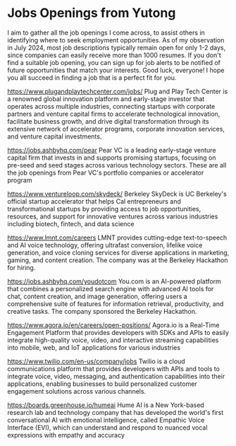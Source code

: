 # Jobs Openings from Yutong
I aim to gather all the job openings I come across, to assist others in identifying where to seek employment opportunities. As of my observation in July 2024, most job descriptions typically remain open for only 1-2 days, since companies can easily receive more than 1000 resumes. If you don't find a suitable job opening, you can sign up for job alerts to be notified of future opportunities that match your interests. Good luck, everyone! I hope you all succeed in finding a job that is a perfect fit for you. 

https://www.plugandplaytechcenter.com/jobs/
Plug and Play Tech Center is a renowned global innovation platform and early-stage investor that operates across multiple industries, connecting startups with corporate partners and venture capital firms to accelerate technological innovation, facilitate business growth, and drive digital transformation through its extensive network of accelerator programs, corporate innovation services, and venture capital investments.

https://jobs.ashbyhq.com/pear
Pear VC is a leading early-stage venture capital firm that invests in and supports promising startups, focusing on pre-seed and seed stages across various technology sectors. These are all the job openings from Pear VC's portfolio companies or accelerator program

https://www.ventureloop.com/skydeck/
Berkeley SkyDeck is UC Berkeley's official startup accelerator that helps Cal entrepreneurs and transformational startups by providing access to job opportunities, resources, and support for innovative ventures across various industries including biotech, fintech, and data science

https://www.lmnt.com/careers
LMNT provides cutting-edge text-to-speech and AI voice technology, offering ultrafast conversion, lifelike voice generation, and voice cloning services for diverse applications in marketing, gaming, and content creation. The company was at the Berkeley Hackathon for hiring.

https://jobs.ashbyhq.com/youdotcom
You.com is an AI-powered platform that combines a personalized search engine with advanced AI tools for chat, content creation, and image generation, offering users a comprehensive suite of features for information retrieval, productivity, and creative tasks. The company sponsored the Berkeley Hackathon.

https://www.agora.io/en/careers/open-positions/
Agora.io is a Real-Time Engagement Platform that provides developers with SDKs and APIs to easily integrate high-quality voice, video, and interactive streaming capabilities into mobile, web, and IoT applications for various industries

https://www.twilio.com/en-us/company/jobs
Twilio is a cloud communications platform that provides developers with APIs and tools to integrate voice, video, messaging, and authentication capabilities into their applications, enabling businesses to build personalized customer engagement solutions across various channels.

https://boards.greenhouse.io/humeai
Hume AI is a New York-based research lab and technology company that has developed the world's first conversational AI with emotional intelligence, called Empathic Voice Interface (EVI), which can understand and respond to nuanced vocal expressions with empathy and accuracy

